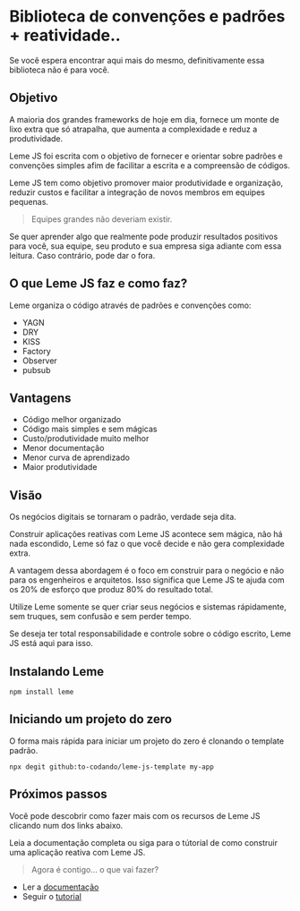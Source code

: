 # Biblioteca de convenções e padrões + reatividade..

Se você espera encontrar aqui mais do mesmo, definitivamente essa biblioteca não é para você.

## Objetivo

A maioria dos grandes frameworks de hoje em dia, fornece um monte de lixo extra que só atrapalha,  que aumenta a 
complexidade e reduz a produtividade.

Leme JS foi escrita com o objetivo de fornecer e orientar sobre padrões e convenções simples afim
de facilitar a escrita e a compreensão de códigos.

Leme JS tem como objetivo promover maior produtividade e organização, reduzir custos e facilitar a
integração de novos membros em equipes pequenas. 

> Equipes grandes não deveriam existir.

Se quer aprender algo que realmente pode produzir resultados positivos para você, sua equipe, seu produto e
sua empresa siga adiante com essa leitura. Caso contrário, pode dar o fora.

## O que Leme JS faz e como faz?

Leme organiza o código através de padrões e convenções como:

- YAGN
- DRY
- KISS
- Factory
- Observer
- pubsub

## Vantagens

- Código melhor organizado
- Código mais simples e sem mágicas
- Custo/produtividade muito melhor
- Menor documentação
- Menor curva de aprendizado
- Maior produtividade

## Visão

Os negócios digitais se tornaram o padrão, verdade seja dita. 

Construir aplicações reativas com Leme JS acontece sem mágica, não há nada escondido, Leme só faz o que você decide e não gera complexidade extra. 

A vantagem dessa abordagem é o foco em construir para o negócio e não para os engenheiros e arquitetos. Isso significa que Leme JS te ajuda com
os 20% de esforço que produz 80% do resultado total.

Utilize Leme somente se quer criar seus negócios e sistemas rápidamente, sem truques, sem confusão e sem perder tempo.

Se deseja ter total responsabilidade e controle sobre o código escrito, Leme JS está aqui para isso.

## Instalando Leme

```
npm install leme
```
## Iniciando um projeto do zero

O forma mais rápida para iniciar um projeto do zero é clonando o template padrão.

```
npx degit github:to-codando/leme-js-template my-app
```

## Próximos passos

Você pode descobrir como fazer mais com os recursos de Leme JS clicando num dos links abaixo.

Leia a documentação completa ou siga para o tútorial de como construir uma aplicação reativa com Leme JS.

> Agora é contigo... o que vai fazer?

- Ler a [documentação](/resources/?id=a-documenta%c3%a7%c3%a3o)
- Seguir o [tutorial](/tutorial/)
